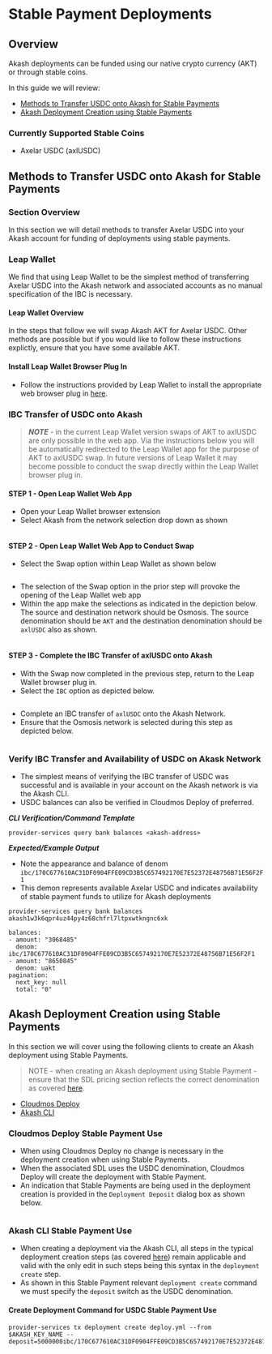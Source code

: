 # Stable Payment Deployments

## Overview

Akash deployments can be funded using our native crypto currency (AKT) or through stable coins.

In this guide we will review:

* [Methods to Transfer USDC onto Akash for Stable Payments](stable-payment-deployments.md#methods-to-transfer-usdc-onto-akash-for-stable-payments)
* [Akash Deployment Creation using Stable Payments](stable-payment-deployments.md#akash-deployment-creation-using-stable-payments)

### Currently Supported Stable Coins

* Axelar USDC (axlUSDC)

## Methods to Transfer USDC onto Akash for Stable Payments

### Section Overview

In this section we will detail methods to transfer Axelar USDC into your Akash account for funding of deployments using stable payments.

### Leap Wallet

We find that using Leap Wallet to be the simplest method of transferring Axelar USDC into the Akash network and associated accounts as no manual specification of the IBC is necessary.

#### Leap Wallet Overview

In the steps that follow we will swap Akash AKT for Axelar USDC.  Other methods are possible but if you would like to follow these instructions explictly, ensure that you have some available AKT.

#### Install Leap Wallet Browser Plug In

* Follow the instructions provided by Leap Wallet to install the appropriate web browser plug in [here](https://www.leapwallet.io/download).

### IBC Transfer of USDC onto Akash

> _**NOTE**_ - in the current Leap Wallet version swaps of AKT to axlUSDC are only possible in the web app.  Via the instructions below you will be automatically redirected to the Leap Wallet app for the purpose of AKT to axlUSDC swap.  In future versions of Leap Wallet it may become possible to conduct the swap directly within the Leap Wallet browser plug in.

#### STEP 1 - Open Leap Wallet Web App

* Open your Leap Wallet browser extension
* Select Akash from the network selection drop down as shown

<figure><img src="../../.gitbook/assets/leapWalletWithAkashSelected.png" alt=""><figcaption></figcaption></figure>

#### STEP 2 - Open Leap Wallet Web App to Conduct Swap

* Select the Swap option within Leap Wallet as shown below

<figure><img src="../../.gitbook/assets/leapWalletInitiateWebApp.png" alt=""><figcaption></figcaption></figure>

* The selection of the Swap option in the prior step will provoke the opening of the Leap Wallet web app
* Within the app make the selections as indicated in the depiction below.  The source and destination network should be Osmosis.  The source denomination should be `AKT` and the destination denomination should be `axlUSDC` also as shown.

<figure><img src="../../.gitbook/assets/ibcSwap.png" alt=""><figcaption></figcaption></figure>

#### STEP 3 - Complete the IBC Transfer of axlUSDC onto Akash

* With the Swap now completed in the previous step, return to the Leap Wallet browser plug in.
* Select the `IBC` option as depicted below.

<figure><img src="../../.gitbook/assets/initiateIBC.png" alt=""><figcaption></figcaption></figure>

* Complete an IBC transfer of `axlUSDC` onto the Akash Network.
* Ensure that the Osmosis network is selected during this step as depicted below.

<figure><img src="../../.gitbook/assets/sendOntoAkash.png" alt=""><figcaption></figcaption></figure>

### Verify IBC Transfer and Availability of USDC on Akask Network

* The simplest means of verifying the IBC transfer of USDC was successful and is available in your account on the Akash network is via the Akash CLI.
* USDC balances can also be verified in Cloudmos Deploy of preferred.

_**CLI Verification/Command Template**_

```
provider-services query bank balances <akash-address>
```

_**Expected/Example Output**_

* Note the appearance and balance of denom `ibc/170C677610AC31DF0904FFE09CD3B5C657492170E7E52372E48756B71E56F2F1`
* This demon represents available Axelar USDC and indicates availability of stable payment funds to utilize for Akash deployments

```
provider-services query bank balances akash1w3k6qpr4uz44py4z68chfrl7ltpxwtkngnc6xk

balances:
- amount: "3068485"
  denom: ibc/170C677610AC31DF0904FFE09CD3B5C657492170E7E52372E48756B71E56F2F1
- amount: "8650845"
  denom: uakt
pagination:
  next_key: null
  total: "0"
```

## Akash Deployment Creation using Stable Payments

In this section we will cover using the following clients to create an Akash deployment using Stable Payments.

> NOTE - when creating an Akash deployment using Stable Payment - ensure that the SDL pricing section reflects the correct denomination as covered [here](https://docs.akash.network/readme/stack-definition-language#stable-payment).

* [Cloudmos Deploy](stable-payment-deployments.md#cloudmos-deploy-stable-payment-use)
* [Akash CLI](stable-payment-deployments.md#akash-cli-stable-payment-use)

### Cloudmos Deploy Stable Payment Use

* When using Cloudmos Deploy no change is necessary in the deployment creation when using Stable Payments.
* When the associated SDL uses the USDC denomination, Cloudmos Deploy will create the deployment with Stable Payment.
* An indication that Stable Payments are being used in the deployment creation is provided in the `Deployment Deposit` dialog box as shown below.

<figure><img src="../../.gitbook/assets/cloudmosStable.png" alt=""><figcaption></figcaption></figure>

### Akash CLI Stable Payment Use

* When creating a deployment via the Akash CLI, all steps in the typical deployment creation steps (as covered [here](../../guides/cli/detailed-steps/)) remain applicable and valid with the only edit in such steps being this syntax in the `deployment create` step.
* As shown in this Stable Payment relevant `deployment create` command we must specify the `deposit` switch as the USDC denomination.

#### Create Deployment Command for USDC Stable Payment Use

```
provider-services tx deployment create deploy.yml --from $AKASH_KEY_NAME --deposit=5000000ibc/170C677610AC31DF0904FFE09CD3B5C657492170E7E52372E48756B71E56F2F1
```
